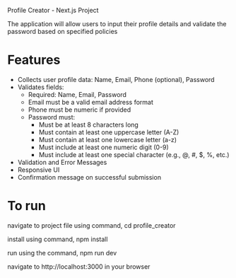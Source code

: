Profile Creator - Next.js Project

The application will allow users to input their profile details and validate the password based on specified policies

# Features

- Collects user profile data: Name, Email, Phone (optional), Password
- Validates fields:
    - Required: Name, Email, Password
    - Email must be a valid email address format
    - Phone must be numeric if provided
    - Password must:
        - Must be at least 8 characters long
        - Must contain at least one uppercase letter (A-Z)
        - Must contain at least one lowercase letter (a-z)
        - Must include at least one numeric digit (0-9)
        - Must include at least one special character (e.g., @, #, $, %, etc.)
- Validation and Error Messages
- Responsive UI
- Confirmation message on successful submission



# To run
navigate to project file using command,
    cd profile_creator

install using command,
    npm install

run using the command,
    npm run dev
    
navigate to http://localhost:3000 in your browser
